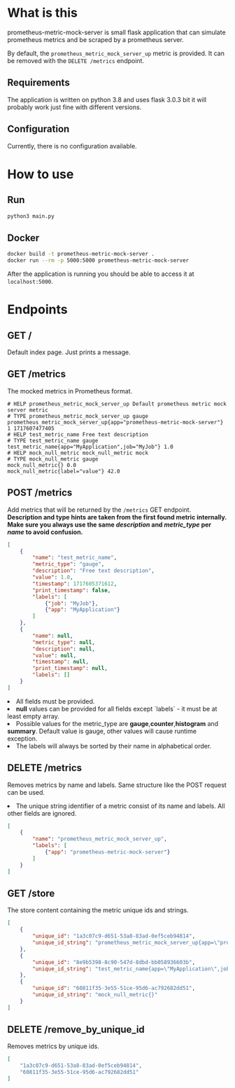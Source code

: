 # What is this
prometheus-metric-mock-server is small flask application that can 
simulate prometheus metrics and be scraped by a prometheus server.

By default, the `prometheus_metric_mock_server_up` metric is provided.
It can be removed with the `DELETE /metrics` endpoint.
## Requirements
The application is written on python 3.8 and uses flask 3.0.3 bit it will
probably work just fine with different versions.
## Configuration
Currently, there is no configuration available.

# How to use
## Run
```bash
python3 main.py
```
## Docker
```bash
docker build -t prometheus-metric-mock-server .
docker run --rm -p 5000:5000 prometheus-metric-mock-server
```
After the application is running you should be able to access it at `localhost:5000`.
# Endpoints
## GET /
Default index page. Just prints a message.
## GET /metrics
The mocked metrics in Prometheus format.
```
# HELP prometheus_metric_mock_server_up Default prometheus metric mock server metric
# TYPE prometheus_metric_mock_server_up gauge
prometheus_metric_mock_server_up{app="prometheus-metric-mock-server"} 1 1717607477405
# HELP test_metric_name Free text description
# TYPE test_metric_name gauge
test_metric_name{app="MyApplication",job="MyJob"} 1.0
# HELP mock_null_metric mock_null_metric mock
# TYPE mock_null_metric gauge
mock_null_metric{} 0.0
mock_null_metric{label="value"} 42.0 
```
## POST /metrics
Add metrics that will be returned by the `/metrics` GET endpoint.<br>
<b>Description and type hints are taken from the first found metric internally.
Make sure you always use the same <i>description</i> and <i>metric_type</i> per <i>name</i> to avoid confusion.</b>
```json
[
    {
        "name": "test_metric_name",
        "metric_type": "gauge",
        "description": "Free text description",
        "value": 1.0,
        "timestamp": 1717605371612,
        "print_timestamp": false,
        "labels": [
            {"job": "MyJob"},
            {"app": "MyApplication"}
        ]
    },
    {
        "name": null,
        "metric_type": null,
        "description": null,
        "value": null,
        "timestamp": null,
        "print_timestamp": null,
        "labels": []
    }
]
```
<li>All fields must be provided. 
<li><b>null</b> values can be provided for all fields 
except `labels` - it must be at least empty array.
<li>Possible values for the metric_type are <b>gauge</b>,<b>counter</b>,<b>histogram</b> 
and <b>summary</b>. Default value is gauge, other values will cause runtime exception.
<li>The labels will always be sorted by their name in alphabetical order.

## DELETE /metrics
Removes metrics by name and labels. Same structure like the POST request can be used.
<li>The unique string identifier of a metric consist of its name and labels. All other fields are ignored.

```json
[
    {
        "name": "prometheus_metric_mock_server_up",
        "labels": [
            {"app": "prometheus-metric-mock-server"}
        ]
    }
]
```

## GET /store
The store content containing the metric unique ids and strings.
```json
[
    {
        "unique_id": "1a3c07c9-d651-53a8-83ad-0ef5ceb94814",
        "unique_id_string": "prometheus_metric_mock_server_up{app=\"prometheus-metric-mock-server\"}"
    },
    {
        "unique_id": "8e9b5398-8c90-547d-8dbd-bb058936603b",
        "unique_id_string": "test_metric_name{app=\"MyApplication\",job=\"MyJob\"}"
    },
    {
        "unique_id": "60811f35-3e55-51ce-95d6-ac792682dd51",
        "unique_id_string": "mock_null_metric{}"
    }
]
```

## DELETE /remove_by_unique_id
Removes metrics by unique ids.
```json
[
    "1a3c07c9-d651-53a8-83ad-0ef5ceb94814",
    "60811f35-3e55-51ce-95d6-ac792682dd51"
]
```